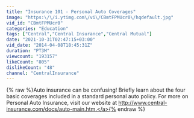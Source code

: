 ```yaml
---
title: "Insurance 101 - Personal Auto Coverages"
image: "https:\/\/i.ytimg.com\/vi\/CBmtFPMUcr0\/hqdefault.jpg"
vid_id: "CBmtFPMUcr0"
categories: "Education"
tags: ["Central","Central Insurance","Central Mutual"]
date: "2021-10-31T02:47:15+03:00"
vid_date: "2014-04-08T18:45:31Z"
duration: "PT3M"
viewcount: "193157"
likeCount: "805"
dislikeCount: "48"
channel: "CentralInsurance"
---
```

{% raw %}Auto insurance can be confusing!  Briefly learn about the four basic coverages included in a standard personal auto policy.  For more on Personal Auto Insurance, visit our website at <a rel="nofollow" target="blank" href="http://www.central-insurance.com/docs/auto-main.htm.">http://www.central-insurance.com/docs/auto-main.htm.</a>{% endraw %}
